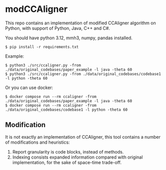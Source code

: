 # modCCAligner

This repo contains an implementation of modified CCAligner algorithm on Python, with support of Python, Java, C++ and C#.


You should have python 3.12, mmh3, numpy, pandas installed.

```
$ pip install -r requirements.txt
```

Example:

```
$ python3 ./src/ccaligner.py -from ./data/original_codebases/paper_example -l java -theta 60
$ python3 ./src/ccaligner.py -from ./data/original_codebases/codebase1 -l python -theta 60
```

Or you can use docker:

```
$ docker compose run --rm ccaligner -from ./data/original_codebases/paper_example -l java -theta 60
$ docker compose run --rm ccaligner -from ./data/original_codebases/codebase1 -l python -theta 60
```

## Modification

It is not exactly an implementation of CCAligner, this tool contains a number of modifications and heuristics:

1. Report granularity is code blocks, instead of methods.
2. Indexing consists expanded information compared with original implementation, for the sake of space-time trade-off.
